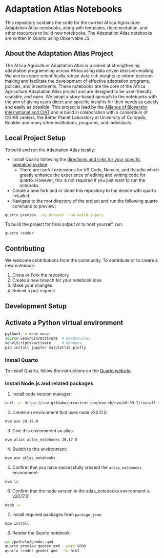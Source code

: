 # Adaptation Atlas Notebooks

This repository contains the code for the current Africa Agriculture Adaptation Atlas notebooks, along with templates, documentation, and other resources to build new notebooks. The Adaptation Atlas notebooks are written in Quarto using Observable JS.

## About the Adaptation Atlas Project

The Africa Agriculture Adaptation Atlas is a aimed at strengthening adaptation programming across Africa using data driven decision-making. We aim to create scientifically robust data rich insights to inform decision-making and facilitate the development of effective adaptation programs, policies, and investments. These notebooks are the core of the Africa Agriculture Adaptation Atlas project and are designed to be user-friendly, scalable, and open. We adopt a story-based aproach to the notebooks with the aim of giving users direct and specific insights for their needs as quickly and easily as possible. This project is lead by the [Alliance of Bioversity International and CIAT](https://alliancebioversityciat.org/) and is build in colaboration with a consortium of CGIAR centers, the Better Planet Laboratory at University of Colorado, Boulder and many other institutions, programs, and individuals. 

## Local Project Setup
To build and run the Adaptation Atlas locally:
- Install Quarto following the [directions and links for your specific operating system](https://quarto.org/docs/get-started/)
  - There are useful extensions for VS Code, Neovim, and Rstudio which greatly enhance the experience of editing and writing code for quarto. However, this is not required if you just want to run the noteboks.
- Create a new fork and or clone this repository to the device with quarto installed.
- Navigate to the root directory of the project and run the following quarto command to preview: 

```sh
quarto preview --no-browser --no-watch-inputs 
```
To build the project for final output or to host yourself, run: 
```sh
quarto render
```

## Contributing

We welcome contributions from the community. To contribute or to create a new notebook:

1. Clone or Fork the repository
2. Create a new branch for your notebook idea
3. Make your changes
4. Submit a pull request

## Development Setup

## Activate a Python virtual environment

```bash
python3 -m venv venv
source venv/bin/Activate  # MacOS/Linux
venv\Scripts\activate     # Windows
pip install jupyter matplotlib plotly
```

### Install Quarto

To install Quarto, follow the instructions on the [Quarto website](https://quarto.org/docs/get-started/).

### Install Node.js and related packages

1. Install node version manager:
```bash
curl -o- https://raw.githubusercontent.com/nvm-sh/nvm/v0.39.7/install.sh | bash
```
2. Create an environment that uses node v20.17.0:
```bash
nvm use 20.17.0
```
3. Give this environment an alias: 
```bash
nvm alias atlas_notebooks 20.17.0
```
4. Switch to this environment: 
```bash
nvm use atlas_notebooks
```
5. Confirm that you have successfully created the `atlas_notebooks` environment: 
```bash
nvm ls
```
6. Confirm that the node version in the atlas_notebooks environment is v20.17.0: 
```bash
node -v
```
7. Install required packages from `package.json`:
```bash
npm install
```
8. Render the Quarto notebook:
```bash
cd /path/to/gender.qmd
quarto preview gender.qmd --port 8080
quarto render gender.qmd --to html
```